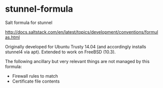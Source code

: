 # stunnel-formula
Salt formula for stunnel

http://docs.saltstack.com/en/latest/topics/development/conventions/formulas.html

Originally developed for Ubuntu Trusty 14.04 (and accordingly installs stunnel4 via apt).
Extended to work on FreeBSD (10.3).

The following ancillary but very relevant things are not managed by this formula:
  - Firewall rules to match
  - Certificate file contents
